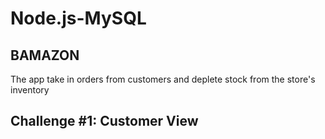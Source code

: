 # Node.js-MySQL

## BAMAZON

The app take in orders from customers and deplete stock from the store's inventory

## Challenge #1: Customer View

